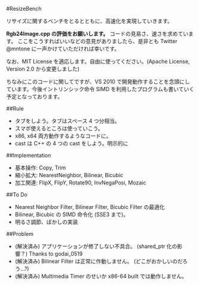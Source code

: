 #ResizeBench

リサイズに関するベンチをとるとともに、高速化を実現していきます。

**Rgb24Image.cpp の評価をお願いします。**
  コードの見易さ、速さを求めています。
  ここをこうすればいいなどの意見がありましたら、是非とも Twitter @mntone に一声かけていただければ幸いです。

なお、MIT License を適応します。自由に使ってください。(Apache License, Version 2.0 から変更しました)

ちなみにこのコードに関してですが、VS 2010 で開発動作することを念頭にしています。今後イントリンシック命令 SIMD を利用したプログラムも書いていく予定となっております。


##Rule
- タブをしよう。タブはスペース 4 つ分相当。
- スマポ使えるところは使っていこう。
- x86, x64 両方動作するようなコードに。
- cast は C++ の 4 つの cast をしよう。明示的に

##Implementation
- 基本操作: Copy, Trim
- 縮小拡大: NearestNeighbor, Bilinear, Bicubic
- 加工関連: FlipX, FlipY, Rotate90, InvNegaPosi, Mozaic

##To Do
- Nearest Neighbor Filter, Bilinear Filter, Bicubic Filter の最適化
- Bilinear, Bicubic の SIMD 命令化 (SSE3 まで)。
- 明るさ調節、ぼかしの実装

##Problem
- (解決済み) アプリケーションが修了しない不具合。 (shared_ptr 化の影響？) Thanks to godai_0519
- (解決済み) Bilinear Filter は正常に作動しません。 (どこがおかしいのだろう…?)
- (解決済み) Multimedia Timer のせいか x86-64 built では動作しません。
